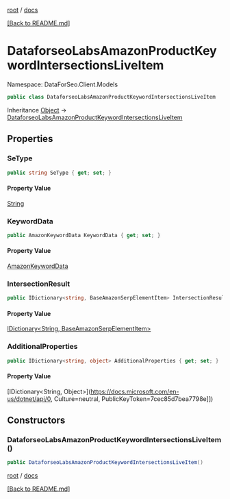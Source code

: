 [root](./../ "root") / [docs](./ "docs")

[[Back to README.md]](./../README.md "[Back to README.md]")

# DataforseoLabsAmazonProductKeywordIntersectionsLiveItem

Namespace: DataForSeo.Client.Models

```csharp
public class DataforseoLabsAmazonProductKeywordIntersectionsLiveItem
```

Inheritance [Object](https://docs.microsoft.com/en-us/dotnet/api/Object) → [DataforseoLabsAmazonProductKeywordIntersectionsLiveItem](./DataforseoLabsAmazonProductKeywordIntersectionsLiveItem.md)

## Properties

### **SeType**

```csharp
public string SeType { get; set; }
```

#### Property Value

[String](https://docs.microsoft.com/en-us/dotnet/api/String)<br>

### **KeywordData**

```csharp
public AmazonKeywordData KeywordData { get; set; }
```

#### Property Value

[AmazonKeywordData](./AmazonKeywordData.md)<br>

### **IntersectionResult**

```csharp
public IDictionary<string, BaseAmazonSerpElementItem> IntersectionResult { get; set; }
```

#### Property Value

[IDictionary&lt;String, BaseAmazonSerpElementItem&gt;](./BaseAmazonSerpElementItem.md)<br>

### **AdditionalProperties**

```csharp
public IDictionary<string, object> AdditionalProperties { get; set; }
```

#### Property Value

[IDictionary&lt;String, Object&gt;](https://docs.microsoft.com/en-us/dotnet/api/0, Culture=neutral, PublicKeyToken=7cec85d7bea7798e]])<br>

## Constructors

### **DataforseoLabsAmazonProductKeywordIntersectionsLiveItem()**

```csharp
public DataforseoLabsAmazonProductKeywordIntersectionsLiveItem()
```

[root](./../ "root") / [docs](./ "docs")

[[Back to README.md]](./../README.md "[Back to README.md]")
